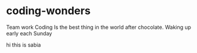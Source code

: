 # coding-wonders
Team work
Coding
Is the best thing in the world after chocolate.
Waking up  early each Sunday

hi this is sabia